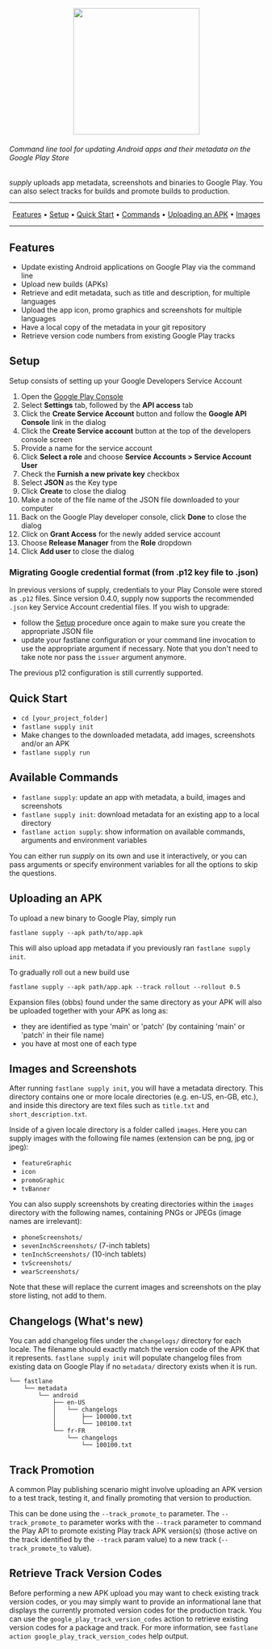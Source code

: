 <p align="center">
  <img src="/img/actions/supply.png" width="250">
</p>

###### Command line tool for updating Android apps and their metadata on the Google Play Store

_supply_ uploads app metadata, screenshots and binaries to Google Play. You can also select tracks for builds and promote builds to production.

-------

<p align="center">
    <a href="#features">Features</a> &bull;
    <a href="#setup">Setup</a> &bull;
    <a href="#quick-start">Quick Start</a> &bull;
    <a href="#available-commands">Commands</a> &bull;
    <a href="#uploading-an-apk">Uploading an APK</a> &bull;
    <a href="#images-and-screenshots">Images</a>
</p>

-------

## Features
- Update existing Android applications on Google Play via the command line
- Upload new builds (APKs)
- Retrieve and edit metadata, such as title and description, for multiple languages
- Upload the app icon, promo graphics and screenshots for multiple languages
- Have a local copy of the metadata in your git repository
- Retrieve version code numbers from existing Google Play tracks


## Setup

Setup consists of setting up your Google Developers Service Account

1. Open the [Google Play Console](https://play.google.com/apps/publish/)
1. Select **Settings** tab, followed by the **API access** tab
1. Click the **Create Service Account** button and follow the **Google API Console** link in the dialog
1. Click the **Create Service account** button at the top of the developers console screen
1. Provide a name for the service account
1. Click **Select a role** and choose **Service Accounts > Service Account User**
1. Check the **Furnish a new private key** checkbox
1. Select **JSON** as the Key type
1. Click **Create** to close the dialog
1. Make a note of the file name of the JSON file downloaded to your computer
1. Back on the Google Play developer console, click **Done** to close the dialog
1. Click on **Grant Access** for the newly added service account
1. Choose **Release Manager** from the **Role** dropdown
1. Click **Add user** to close the dialog

### Migrating Google credential format (from .p12 key file to .json)

In previous versions of supply, credentials to your Play Console were stored as `.p12` files. Since version 0.4.0, supply now supports the recommended `.json` key Service Account credential files. If you wish to upgrade:

- follow the <a href="#setup">Setup</a> procedure once again to make sure you create the appropriate JSON file
- update your fastlane configuration or your command line invocation to use the appropriate argument if necessary.
  Note that you don't need to take note nor pass the `issuer` argument anymore.


The previous p12 configuration is still currently supported.


## Quick Start

- `cd [your_project_folder]`
- `fastlane supply init`
- Make changes to the downloaded metadata, add images, screenshots and/or an APK
- `fastlane supply run`

## Available Commands

- `fastlane supply`: update an app with metadata, a build, images and screenshots
- `fastlane supply init`: download metadata for an existing app to a local directory
- `fastlane action supply`: show information on available commands, arguments and environment variables

You can either run _supply_ on its own and use it interactively, or you can pass arguments or specify environment variables for all the options to skip the questions.

## Uploading an APK

To upload a new binary to Google Play, simply run

```no-highlight
fastlane supply --apk path/to/app.apk
```

This will also upload app metadata if you previously ran `fastlane supply init`.

To gradually roll out a new build use

```no-highlight
fastlane supply --apk path/app.apk --track rollout --rollout 0.5
```

Expansion files (obbs) found under the same directory as your APK will also be uploaded together with your APK as long as:

- they are identified as type 'main' or 'patch' (by containing 'main' or 'patch' in their file name)
- you have at most one of each type

## Images and Screenshots

After running `fastlane supply init`, you will have a metadata directory. This directory contains one or more locale directories (e.g. en-US, en-GB, etc.), and inside this directory are text files such as `title.txt` and `short_description.txt`.

Inside of a given locale directory is a folder called `images`. Here you can supply images with the following file names (extension can be png, jpg or jpeg):

- `featureGraphic`
- `icon`
- `promoGraphic`
- `tvBanner`

You can also supply screenshots by creating directories within the `images` directory with the following names, containing PNGs or JPEGs (image names are irrelevant):

- `phoneScreenshots/`
- `sevenInchScreenshots/` (7-inch tablets)
- `tenInchScreenshots/` (10-inch tablets)
- `tvScreenshots/`
- `wearScreenshots/`

Note that these will replace the current images and screenshots on the play store listing, not add to them.

## Changelogs (What's new)

You can add changelog files under the `changelogs/` directory for each locale. The filename should exactly match the version code of the APK that it represents. `fastlane supply init` will populate changelog files from existing data on Google Play if no `metadata/` directory exists when it is run.

```no-highlight
└── fastlane
    └── metadata
        └── android
            ├── en-US
            │   └── changelogs
            │       ├── 100000.txt
            │       └── 100100.txt
            └── fr-FR
                └── changelogs
                    └── 100100.txt
```

## Track Promotion

A common Play publishing scenario might involve uploading an APK version to a test track, testing it, and finally promoting that version to production.

This can be done using the `--track_promote_to` parameter. The `--track_promote_to` parameter works with the `--track` parameter to command the Play API to promote existing Play track APK version(s) (those active on the track identified by the `--track` param value) to a new track (`--track_promote_to` value).

## Retrieve Track Version Codes

Before performing a new APK upload you may want to check existing track version codes, or you may simply want to provide an informational lane that displays the currently promoted version codes for the production track. You can use the `google_play_track_version_codes` action to retrieve existing version codes for a package and track. For more information, see `fastlane action google_play_track_version_codes` help output.
